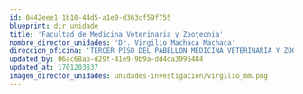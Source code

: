 ```yaml
---
id: 0442eee1-1b10-44d5-a1e0-d363cf59f755
blueprint: dir_unidade
title: 'Facultad de Medicina Veterinaria y Zootecnia'
nombre_director_unidades: 'Dr. Virgilio Machaca Machaca'
direccion_oficina: 'TERCER PISO DEL PABELLON MEDICINA VETERINARIA Y ZOOTECNIA.'
updated_by: 06ac68ab-d29f-41e9-9b9a-dd4da3996484
updated_at: 1701203837
imagen_director_unidades: unidades-investigacion/virgilio_mm.png
---
```

